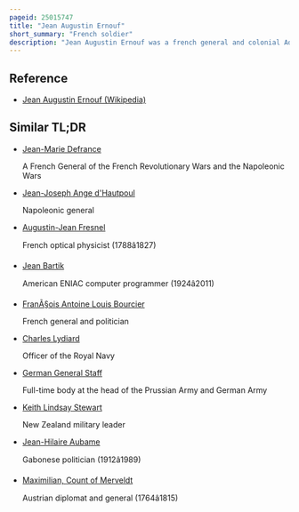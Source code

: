 ```yaml
---
pageid: 25015747
title: "Jean Augustin Ernouf"
short_summary: "French soldier"
description: "Jean Augustin Ernouf was a french general and colonial Administrator of the napoleonic and revolutionary Wars. He demonstrated moderate Abilities as a Combat Commander but his real Strength was his organizational and logistical Talents. He held several Posts as Chief-Of-Staff and in military Administration."
---
```


## Reference

- [Jean Augustin Ernouf (Wikipedia)](https://en.wikipedia.org/?curid=25015747)

## Similar TL;DR

- [Jean-Marie Defrance](/tldr/en/jean-marie-defrance)

  A French General of the French Revolutionary Wars and the Napoleonic Wars

- [Jean-Joseph Ange d'Hautpoul](/tldr/en/jean-joseph-ange-dhautpoul)

  Napoleonic general

- [Augustin-Jean Fresnel](/tldr/en/augustin-jean-fresnel)

  French optical physicist (1788â1827)

- [Jean Bartik](/tldr/en/jean-bartik)

  American ENIAC computer programmer (1924â2011)

- [FranÃ§ois Antoine Louis Bourcier](/tldr/en/francois-antoine-louis-bourcier)

  French general and politician

- [Charles Lydiard](/tldr/en/charles-lydiard)

  Officer of the Royal Navy

- [German General Staff](/tldr/en/german-general-staff)

  Full-time body at the head of the Prussian Army and German Army

- [Keith Lindsay Stewart](/tldr/en/keith-lindsay-stewart)

  New Zealand military leader

- [Jean-Hilaire Aubame](/tldr/en/jean-hilaire-aubame)

  Gabonese politician (1912â1989)

- [Maximilian, Count of Merveldt](/tldr/en/maximilian-count-of-merveldt)

  Austrian diplomat and general (1764â1815)
